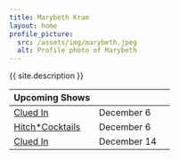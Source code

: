 ```yaml
---
title: Marybeth Kram
layout: home
profile_picture:
  src: /assets/img/marybeth.jpeg
  alt: Profile photo of Marybeth
---
```

{{ site.description }}

| Upcoming Shows | | |
|---|---|---|
| [Clued In](https://www.secondcity.com/shows/chicago/clued-in-3/) | December 6 |
| [Hitch*Cocktails](https://theannoyance.thundertix.com/events/188394) | December 6 |
| [Clued In](https://www.secondcity.com/shows/chicago/clued-in-3/) | December 14 |

